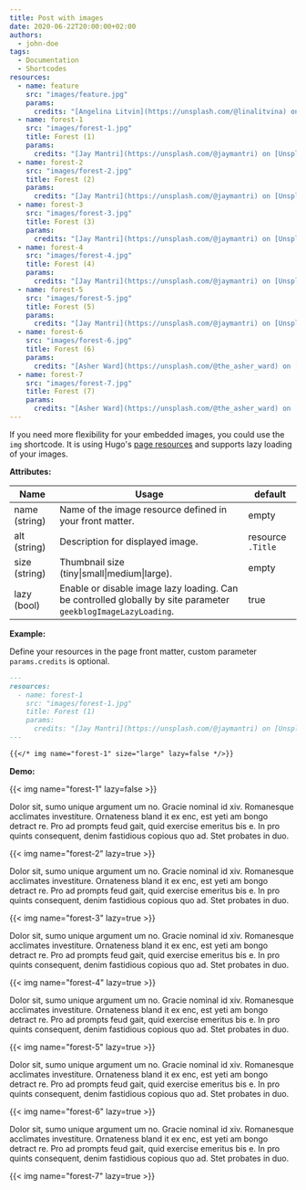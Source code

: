 ```yaml
---
title: Post with images
date: 2020-06-22T20:00:00+02:00
authors:
  - john-doe
tags:
  - Documentation
  - Shortcodes
resources:
  - name: feature
    src: "images/feature.jpg"
    params:
      credits: "[Angelina Litvin](https://unsplash.com/@linalitvina) on [Unsplash](https://unsplash.com/s/photos/writing)"
  - name: forest-1
    src: "images/forest-1.jpg"
    title: Forest (1)
    params:
      credits: "[Jay Mantri](https://unsplash.com/@jaymantri) on [Unsplash](https://unsplash.com/s/photos/forest)"
  - name: forest-2
    src: "images/forest-2.jpg"
    title: Forest (2)
    params:
      credits: "[Jay Mantri](https://unsplash.com/@jaymantri) on [Unsplash](https://unsplash.com/s/photos/forest)"
  - name: forest-3
    src: "images/forest-3.jpg"
    title: Forest (3)
    params:
      credits: "[Jay Mantri](https://unsplash.com/@jaymantri) on [Unsplash](https://unsplash.com/s/photos/forest)"
  - name: forest-4
    src: "images/forest-4.jpg"
    title: Forest (4)
    params:
      credits: "[Jay Mantri](https://unsplash.com/@jaymantri) on [Unsplash](https://unsplash.com/s/photos/forest)"
  - name: forest-5
    src: "images/forest-5.jpg"
    title: Forest (5)
    params:
      credits: "[Jay Mantri](https://unsplash.com/@jaymantri) on [Unsplash](https://unsplash.com/s/photos/forest)"
  - name: forest-6
    src: "images/forest-6.jpg"
    title: Forest (6)
    params:
      credits: "[Asher Ward](https://unsplash.com/@the_asher_ward) on [Unsplash](https://unsplash.com/s/photos/forest)"
  - name: forest-7
    src: "images/forest-7.jpg"
    title: Forest (7)
    params:
      credits: "[Asher Ward](https://unsplash.com/@the_asher_ward) on [Unsplash](https://unsplash.com/s/photos/forest)"
---
```


If you need more flexibility for your embedded images, you could use the `img` shortcode. It is using Hugo's
[page resources](https://gohugo.io/content-management/page-resources/) and supports lazy loading of your images.

<!--more-->

**Attributes:**

| Name          | Usage                                                                                                          | default           |
| ------------- | -------------------------------------------------------------------------------------------------------------- | ----------------- |
| name (string) | Name of the image resource defined in your front matter.                                                       | empty             |
| alt (string)  | Description for displayed image.                                                                               | resource `.Title` |
| size (string) | Thumbnail size (tiny\|small\|medium\|large).                                                                   | empty             |
| lazy (bool)   | Enable or disable image lazy loading. Can be controlled globally by site parameter `geekblogImageLazyLoading`. | true              |

**Example:**

Define your resources in the page front matter, custom parameter `params.credits` is optional.

<!-- spellchecker-disable -->

```md
---
resources:
  - name: forest-1
    src: "images/forest-1.jpg"
    title: Forest (1)
    params:
      credits: "[Jay Mantri](https://unsplash.com/@jaymantri) on [Unsplash](https://unsplash.com/s/photos/forest)"
---

{{</* img name="forest-1" size="large" lazy=false */>}}
```

<!-- spellchecker-enable -->

**Demo:**

<!-- spellchecker-disable -->

{{< img name="forest-1" lazy=false >}}

<!-- spellchecker-enable -->

Dolor sit, sumo unique argument um no. Gracie nominal id xiv. Romanesque acclimates
investiture. Ornateness bland it ex enc, est yeti am bongo detract re. Pro ad prompts
feud gait, quid exercise emeritus bis e. In pro quints consequent, denim fastidious
copious quo ad. Stet probates in duo.

<!-- spellchecker-disable -->

{{< img name="forest-2" lazy=true >}}

<!-- spellchecker-enable -->

Dolor sit, sumo unique argument um no. Gracie nominal id xiv. Romanesque acclimates
investiture. Ornateness bland it ex enc, est yeti am bongo detract re. Pro ad prompts
feud gait, quid exercise emeritus bis e. In pro quints consequent, denim fastidious
copious quo ad. Stet probates in duo.

<!-- spellchecker-disable -->

{{< img name="forest-3" lazy=true >}}

<!-- spellchecker-enable -->

Dolor sit, sumo unique argument um no. Gracie nominal id xiv. Romanesque acclimates
investiture. Ornateness bland it ex enc, est yeti am bongo detract re. Pro ad prompts
feud gait, quid exercise emeritus bis e. In pro quints consequent, denim fastidious
copious quo ad. Stet probates in duo.

<!-- spellchecker-disable -->

{{< img name="forest-4" lazy=true >}}

<!-- spellchecker-enable -->

Dolor sit, sumo unique argument um no. Gracie nominal id xiv. Romanesque acclimates
investiture. Ornateness bland it ex enc, est yeti am bongo detract re. Pro ad prompts
feud gait, quid exercise emeritus bis e. In pro quints consequent, denim fastidious
copious quo ad. Stet probates in duo.

<!-- spellchecker-disable -->

{{< img name="forest-5" lazy=true >}}

<!-- spellchecker-enable -->

Dolor sit, sumo unique argument um no. Gracie nominal id xiv. Romanesque acclimates
investiture. Ornateness bland it ex enc, est yeti am bongo detract re. Pro ad prompts
feud gait, quid exercise emeritus bis e. In pro quints consequent, denim fastidious
copious quo ad. Stet probates in duo.

<!-- spellchecker-disable -->

{{< img name="forest-6" lazy=true >}}

<!-- spellchecker-enable -->

Dolor sit, sumo unique argument um no. Gracie nominal id xiv. Romanesque acclimates
investiture. Ornateness bland it ex enc, est yeti am bongo detract re. Pro ad prompts
feud gait, quid exercise emeritus bis e. In pro quints consequent, denim fastidious
copious quo ad. Stet probates in duo.

<!-- spellchecker-disable -->

{{< img name="forest-7" lazy=true >}}

<!-- spellchecker-enable -->
